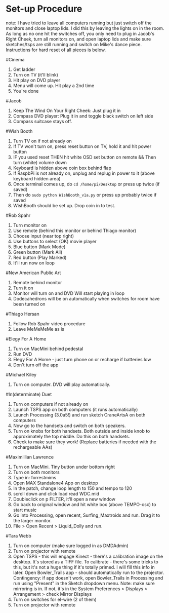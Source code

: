 Set-up Procedure
================
note: I have tried to leave all computers running but just switch off the monitors and close laptop lids. I did this by leaving the lights on in the room. As long as no one hit the switches off, you only need to plug in Jacob's Right Cheek, turn all monitors on, and open laptop lids and make sure sketches/tsps are still running and switch on Mike's dance piece. Instructions for hard reset of all pieces is below.

#Cinema
1.  Get ladder
2.  Turn on TV (it'll blink)
3.  Hit play on DVD player
4.  Menu will come up. Hit play a 2nd time
5.  You're done

#Jacob
1.  Keep The Wind On Your Right Cheek: Just plug it in
2.  Compass DVD player: Plug it in and toggle black switch on left side
3.  Compass suitcase stays off.

#Wish Booth
1.  Turn TV on if not already on
2.  If TV won't turn on, press reset button on TV, hold it and hit power button
3.  IF you used reset THEN hit white OSD set button on remote && Then turn (white) volume down
4.  Keyboard is hidden above coin box behind flap
5.  If RaspbPi is not already on, unplug and replug in power to it (above keyboard hidden area)
6.  Once terminal comes up, do `cd /home/pi/Desktop` or press up twice (if saved)
7.  Then do `sudo python WishBooth_v1a.py` or press up probably twice if saved
8.  WishBooth should be set up. Drop coin in to test.

#Rob Spahr
1.  Turn monitor on
2.  Use remote (behind this monitor or behind Thiago monitor)
3.  Choose input (near top right)
4.  Use buttons to select (OK) movie player
5.  Blue button (Mark Mode)
6.  Green button (Mark All)
7.  Red button (Play Marked)
8.  It'll run now on loop

#New American Public Art
1.  Remote behind monitor
2.  Turn it on
3.  Monitor will turn on and DVD Will start playing in loop
4.  Dodecahedrons will be on automatically when switches for room have been turned on

#Thiago Hersan
1.  Follow Rob Spahr video procedure
2.  Leave MeMeMeMe as is

#Elegy For A Home
1.  Turn on MacMini behind pedestal
2.  Run DVD
3.  Elegy For A Home - just turn phone on or recharge if batteries low
4.  Don't turn off the app

#Michael Kiley
1.  Turn on computer. DVD will play automatically.

#In(determinate) Duet
1.  Turn on computers if not already on
2.  Launch TSPS app on both computers (it runs automatically)
3.  Launch Processing (3.0a5!) and run sketch CraneArtsA on both computers
4.  Now go to the handsets and switch on both speakers.
5.  Turn on knobs for both handsets. Both outside and inside knob to approximately the top middle. Do this on both handsets.
6.  Check to make sure they work! (Replace batteries if needed with the rechargeable AAs)

#Maximillian Lawrence
1.  Turn on MacMini. Tiny button under bottom right
2.  Turn on both monitors
3.  Type in: forrestmims
4.  Open MAX Standalone4 App on desktop
5.  In the patch, change loop length to 150 and tempo to 120
6.  scroll down and click load read WDC.mid
7.  Doubleclick on p FILTER, it'll open a new window
8.  Go back to original window and hit white box (above TEMPO-osc) to start music
9.  Go into Processing, open recent, Surfing_Maxtroids and run. Drag it to the larger monitor.
10.  File > Open Recent > Liquid_Dolly and run.

#Tara Webb
1.  Turn on computer (make sure logged in as DMDAdmin)
2.  Turn on projector with remote
3.  Open TSPS - this will engage Kinect - there's a calibration image on the desktop. It's stored as a TIFF file.
To calibrate - there's some tricks to this, but it's not a huge thing if it's totally primed.  I will fill this info in later.
Open Bowler_Trails app - should automatically run to the projector.
Contingency: if app doesn't work, open Bowler_Trails in Processing and run using "Present" in the Sketch dropdown menu. Note: make sure mirroring is in. If not, it's in the System Preferences > Displays > Arrangement > check Mirror Displays
4.  Turn on switches for el-wire (2 of them)
5.  Turn on projector with remote 

